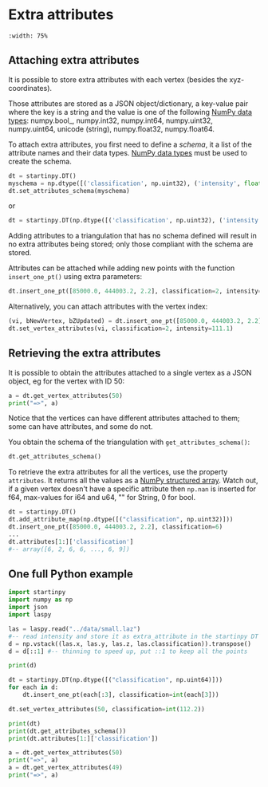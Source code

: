 # Extra attributes

```{image} figs/extra_attributes.png
:width: 75%
```

## Attaching extra attributes

It is possible to store extra attributes with each vertex (besides the xyz-coordinates).

Those attributes are stored as a JSON object/dictionary, a key-value pair where the key is a string and the value is one of the following [NumPy data types](https://numpy.org/doc/stable/user/basics.types.html): numpy.bool_, numpy.int32, numpy.int64, numpy.uint32, numpy.uint64, unicode (string), numpy.float32, numpy.float64.

To attach extra attributes, you first need to define a *schema*, it a list of the attribute names and their data types.
[NumPy data types](https://numpy.org/doc/stable/reference/arrays.dtypes.html#arrays-dtypes) must be used to create the schema.

```python
dt = startinpy.DT()
myschema = np.dtype([('classification', np.uint32), ('intensity', float)])
dt.set_attributes_schema(myschema)
```

or

```python
dt = startinpy.DT(np.dtype([('classification', np.uint32), ('intensity', float)]))
```

Adding attributes to a triangulation that has no schema defined will result in no extra attributes being stored; only those compliant with the schema are stored.

Attributes can be attached while adding new points with the function `insert_one_pt()` using extra parameters:

```python
dt.insert_one_pt([85000.0, 444003.2, 2.2], classification=2, intensity=111.1)
```

Alternatively, you can attach attributes with the vertex index:

```python
(vi, bNewVertex, bZUpdated) = dt.insert_one_pt([85000.0, 444003.2, 2.2])
dt.set_vertex_attributes(vi, classification=2, intensity=111.1)
```


## Retrieving the extra attributes

It is possible to obtain the attributes attached to a single vertex as a JSON object, eg for the vertex with ID 50:

```python
a = dt.get_vertex_attributes(50)
print("=>", a)
```

Notice that the vertices can have different attributes attached to them; some can have attributes, and some do not.

You obtain the schema of the triangulation with `get_attributes_schema()`:

```python
dt.get_attributes_schema()
```

To retrieve the extra attributes for all the vertices, use the property `attributes`.
It returns all the values as a [NumPy structured array](https://numpy.org/doc/stable/user/basics.rec.html).
Watch out, if a given vertex doesn't have a specific attribute then ``np.nan`` is inserted
for f64, max-values for i64 and u64, "" for String, 0 for bool.

```python
dt = startinpy.DT()
dt.add_attribute_map(np.dtype([("classification", np.uint32)]))
dt.insert_one_pt([85000.0, 444003.2, 2.2], classification=6)
...
dt.attributes[1:]['classification']
#-- array([6, 2, 6, 6, ..., 6, 9])
```


## One full Python example

```python
import startinpy
import numpy as np
import json
import laspy

las = laspy.read("../data/small.laz")
#-- read intensity and store it as extra_attribute in the startinpy DT
d = np.vstack((las.x, las.y, las.z, las.classification)).transpose()
d = d[::1] #-- thinning to speed up, put ::1 to keep all the points

print(d)

dt = startinpy.DT(np.dtype([("classification", np.uint64)]))
for each in d:
    dt.insert_one_pt(each[:3], classification=int(each[3]))

dt.set_vertex_attributes(50, classification=int(112.2))

print(dt)
print(dt.get_attributes_schema())
print(dt.attributes[1:]['classification'])

a = dt.get_vertex_attributes(50)
print("=>", a)
a = dt.get_vertex_attributes(49)
print("=>", a)
```
